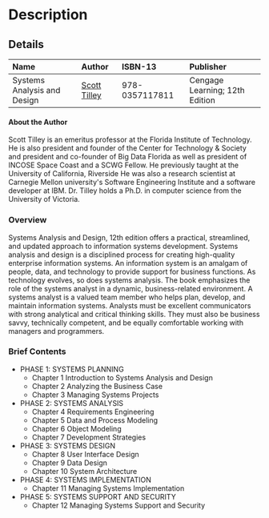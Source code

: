 # Description

## Details

| Name | Author | ISBN-13 | Publisher |
| :--- | :--- | :--- | :--- |
|  Systems Analysis and Design | [Scott Tilley](https://www.amazon.com/Scott-Tilley/e/B009FKKW8G/ref=dp_byline_cont_pop_book_1) | 978-0357117811 | Cengage Learning; 12th Edition |

#### About the Author

 Scott Tilley is an emeritus professor at the Florida Institute of Technology. He is also president and founder of the Center for Technology & Society and president and co-founder of Big Data Florida as well as president of INCOSE Space Coast and a SCWG Fellow. He previously taught at the University of California, Riverside He was also a research scientist at Carnegie Mellon university's Software Engineering Institute and a software developer at IBM. Dr. Tilley holds a Ph.D. in computer science from the University of Victoria.

### Overview

Systems Analysis and Design, 12th edition offers a practical, streamlined, and updated approach to information systems development. Systems analysis and design is a disciplined process for creating high-quality enterprise information systems. An information system is an amalgam of people, data, and technology to provide support for business functions. As technology evolves, so does systems analysis. The book emphasizes the role of the systems analyst in a dynamic, business-related environment. A systems analyst is a valued team member who helps plan, develop, and maintain information systems. Analysts must be excellent communicators with strong analytical and critical thinking skills. They must also be business savvy, technically competent, and be equally comfortable working with managers and programmers.

### Brief Contents

* PHASE 1: SYSTEMS PLANNING
  * Chapter 1 Introduction to Systems Analysis and Design
  * Chapter 2 Analyzing the Business Case
  * Chapter 3 Managing Systems Projects
* PHASE 2: SYSTEMS ANALYSIS
  * Chapter 4 Requirements Engineering
  * Chapter 5 Data and Process Modeling
  * Chapter 6 Object Modeling
  * Chapter 7 Development Strategies
* PHASE 3: SYSTEMS DESIGN
  * Chapter 8 User Interface Design
  * Chapter 9 Data Design
  * Chapter 10 System Architecture
* PHASE 4: SYSTEMS IMPLEMENTATION
  * Chapter 11 Managing Systems Implementation
* PHASE 5: SYSTEMS SUPPORT AND SECURITY
  * Chapter 12 Managing Systems Support and Security